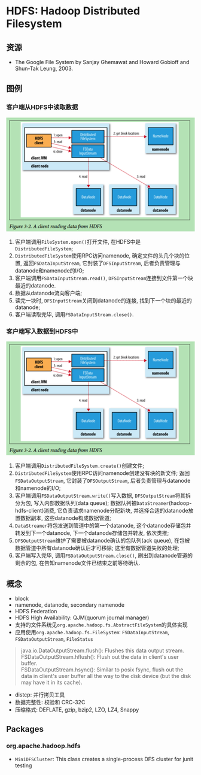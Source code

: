 # HDFS: Hadoop Distributed Filesystem

## 资源

+ The Google File System by Sanjay Ghemawat and Howard Gobioff and Shun-Tak Leung, 2003.


## 图例

### 客户端从HDFS中读取数据

![Figure 3-2. A client reading data from HDFS](./images/read-data-from-hdfs.png)

1. 客户端调用`FileSystem.open()`打开文件, 在HDFS中是`DistributedFileSystem`;
2. `DistributedFileSystem`使用RPC访问namenode, 确定文件的头几个块的位置, 返回`FSDataInputStream`, 它封装了`DFSInputStream`, 后者负责管理与datanode和namenode的I/O;
3. 客户端调用`FSDataInputStream.read()`, `DFSInputStream`连接到文件第一个块最近的datanode.
4. 数据从datanode流向客户端;
5. 读完一块时, `DFSInputStream`关闭到datanode的连接, 找到下一个块的最近的datanode;
6. 客户端读取完毕, 调用`FSDataInputStream.close()`.

### 客户端写入数据到HDFS中

![Figure 3-4. A client writing data to HDFS](./images/read-data-from-hdfs.png)

1. 客户端调用`DistributedFileSystem.create()`创建文件;
2. `DistributedFileSystem`使用RPC访问namenode创建没有块的新文件; 返回`FSDataOutputStream`, 它封装了`DFSOutputStream`, 后者负责管理与datanode和namenode的I/O;
3. 客户端调用`FSDataOutputStream.write()`写入数据, `DFSOutputStream`将其拆分为包, 写入内部数据队列(data queue); 数据队列被`DataStreamer`(hadoop-hdfs-client)消费, 它负责请求namenode分配新块, 并选择合适的datanode放置数据副本, 这些datanode构成数据管道;
4. `DataStreamer`将包发送到管道中的第一个datanode, 这个datanode存储包并转发到下一个datanode, 下一个datanode存储包并转发, 依次类推;
5. `DFSOutputStream`维护了需要被datanode确认的包队列(ack queue), 在包被数据管道中所有datanode确认后才可移除; 这里有数据管道失败的处理;
6. 客户端写入完毕, 调用`FSDataOutputStream.close()`, 刷出到datanode管道的剩余的包, 在告知namenode文件已结束之前等待确认.

## 概念

- block
- namenode, datanode, secondary namenode
- HDFS Federation
- HDFS High Availability: QJM(quorum journal manager)
- 支持的文件系统见`org.apache.hadoop.fs.AbstractFileSystem`的具体实现
- 应用使用`org.apache.hadoop.fs.FileSystem`: `FSDataInputStream`, `FSDataOutputStream`, `FileStatus`

> java.io.DataOutputStream.flush(): Flushes this data output stream.<br>
> FSDataOutputStream.hflush(): Flush out the data in client's user buffer.<br>
> FSDataOutputStream.hsync(): Similar to posix fsync, flush out the data in client's user buffer all the way to the disk device (but the disk may have it in its cache).

- distcp: 并行拷贝工具
- 数据完整性: 校验和 CRC-32C
- 压缩格式: DEFLATE, gzip, bzip2, LZO, LZ4, Snappy

## Packages

### org.apache.hadoop.hdfs

- `MiniDFSCluster`: This class creates a single-process DFS cluster for junit testing
